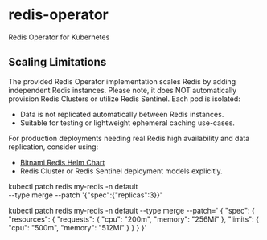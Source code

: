 # redis-operator
Redis Operator for Kubernetes

## Scaling Limitations

The provided Redis Operator implementation scales Redis by adding independent Redis instances.
Please note, it does NOT automatically provision Redis Clusters or utilize Redis Sentinel. Each pod is isolated:
- Data is not replicated automatically between Redis instances.
- Suitable for testing or lightweight ephemeral caching use-cases.

For production deployments needing real Redis high availability and data replication, consider using:
- [Bitnami Redis Helm Chart](https://github.com/bitnami/charts/tree/master/bitnami/redis)
- Redis Cluster or Redis Sentinel deployment models explicitly.


kubectl patch redis my-redis -n default \
  --type merge --patch '{"spec":{"replicas":3}}'


kubectl patch redis my-redis -n default --type merge --patch='
{
  "spec": {
    "resources": {
      "requests": {
        "cpu": "200m",
        "memory": "256Mi"
      },
      "limits": {
        "cpu": "500m",
        "memory": "512Mi"
      }
    }
  }
}'